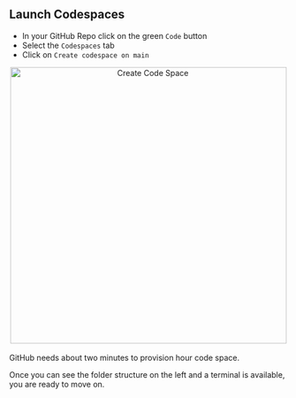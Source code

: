 ## Launch Codespaces

- In your GitHub Repo click on the green `Code` button
- Select the `Codespaces` tab
- Click on `Create codespace on main`

<center>
<img src="../../../assets/images/01_setup_05_create_code_space.gif" alt="Create Code Space" style="width:500px; display: block; align: center" />
</center>

<br>
GitHub needs about two minutes to provision hour code space.

Once you can see the folder structure on the left and a terminal is available, you are ready to move on.
